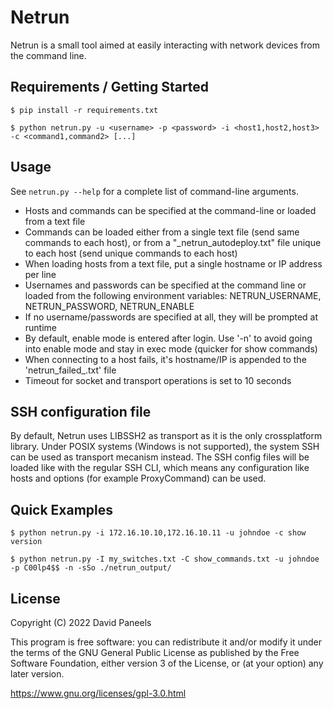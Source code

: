 # Netrun

Netrun is a small tool aimed at easily interacting with network devices from the command line.


## Requirements / Getting Started

```shell
$ pip install -r requirements.txt
```

```shell
$ python netrun.py -u <username> -p <password> -i <host1,host2,host3> -c <command1,command2> [...]
```


## Usage

See ```netrun.py --help``` for a complete list of command-line arguments.

- Hosts and commands can be specified at the command-line or loaded from a text file
- Commands can be loaded either from a single text file (send same commands to each host), or from a "<host>_netrun_autodeploy.txt" file unique to each host (send unique commands to each host)
- When loading hosts from a text file, put a single hostname or IP address per line
- Usernames and passwords can be specified at the command line or loaded from the following environment variables: NETRUN_USERNAME, NETRUN_PASSWORD, NETRUN_ENABLE
- If no username/passwords are specified at all, they will be prompted at runtime
- By default, enable mode is entered after login. Use '-n' to avoid going into enable mode and stay in exec mode (quicker for show commands)
- When connecting to a host fails, it's hostname/IP is appended to the 'netrun_failed_<date-time>.txt' file
- Timeout for socket and transport operations is set to 10 seconds


## SSH configuration file

By default, Netrun uses LIBSSH2 as transport as it is the only crossplatform library. Under POSIX systems (Windows is not supported), the system SSH can be used as transport mecanism instead. The SSH config files will be loaded like with the regular SSH CLI, which means any configuration like hosts and options (for example ProxyCommand) can be used.


## Quick Examples

```shell
$ python netrun.py -i 172.16.10.10,172.16.10.11 -u johndoe -c show version

$ python netrun.py -I my_switches.txt -C show_commands.txt -u johndoe -p C00lp4$$ -n -sSo ./netrun_output/
```


## License

Copyright (C) 2022 David Paneels

This program is free software: you can redistribute it and/or modify
it under the terms of the GNU General Public License as published by
the Free Software Foundation, either version 3 of the License, or
(at your option) any later version.

https://www.gnu.org/licenses/gpl-3.0.html
